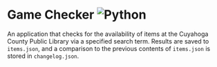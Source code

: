 # Game Checker ![Python](https://img.shields.io/badge/python-3670A0?style=for-the-badge&logo=python&logoColor=ffdd54)
An application that checks for the availability of items at the Cuyahoga County Public Library via a specified search term. Results are saved to `items.json`, and a comparison to the previous contents of `items.json` is stored in `changelog.json`.
